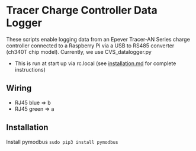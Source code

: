 # Tracer Charge Controller Data Logger

These scripts enable logging data from an Epever Tracer-AN Series charge controller connected to a Raspberry Pi via a USB to RS485 converter (ch340T chip model). Currently, we use CVS_datalogger.py

* This is run at start up via rc.local (see <a href="https://github.com/alexnathanson/solar-protocol/blob/master/installation.md">installation.md</a> for complete instructions)

## Wiring

* RJ45 blue => b
* RJ45 green => a

## Installation
Install pymodbus
`sudo pip3 install pymodbus`


